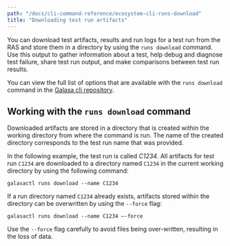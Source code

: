 ```yaml
---
path: "/docs/cli-command-reference/ecosystem-cli-runs-download"
title: "Downloading test run artifacts"
---
```


You can download test artifacts, results and run logs for a test run from the RAS and store them in a directory by using the `runs download` command. Use this output to gather information about a test, help debug and diagnose test failure, share test run output, and make comparisons between test run results.

You can view the full list of options that are available with the `runs download` command in the 
<a href="https://github.com/galasa-dev/cli/blob/main/docs/generated/galasactl_runs_download.md#galasactl-runs-download" target="_blank">Galasa cli repository</a>.

## Working with the `runs download` command

Downloaded artifacts are stored in a directory that is created within the working directory from where the command is run. The name of the created directory corresponds to the test run name that was provided. 

In the following example, the test run is called _C1234_. All artifacts for test run `C1234` are downloaded to a directory named `C1234` in the current working directory by using the following command:

```
galasactl runs download --name C1234
```

If a run directory named `C1234` already exists, artifacts stored within the directory can be overwritten by using the `--force` flag:

```
galasactl runs download --name C1234 –-force
```

Use the `--force` flag carefully to avoid files being over-written, resulting in the loss of data.

